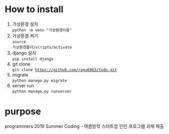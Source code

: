 # How to install
1. 가상환경 설치<br>
<code>python -m venv "가상환경이름"</code>
2. 가상환경 켜기<br>
<code>source 가상환경폴더/scripts/activate</code>
3. django 설치<br>
<code>pip install django</code>
4. git clone<br>
<code>git clone https://github.com/ragu6963/todo.git </code>
5. migrate<br>
<code>python manage.py migrate</code>
6. server run<br>
<code>python manage.py runserver</code>

# purpose
programmers 2019 Summer Coding - 여름방학 스타트업 인턴 프로그램 과제 제출
